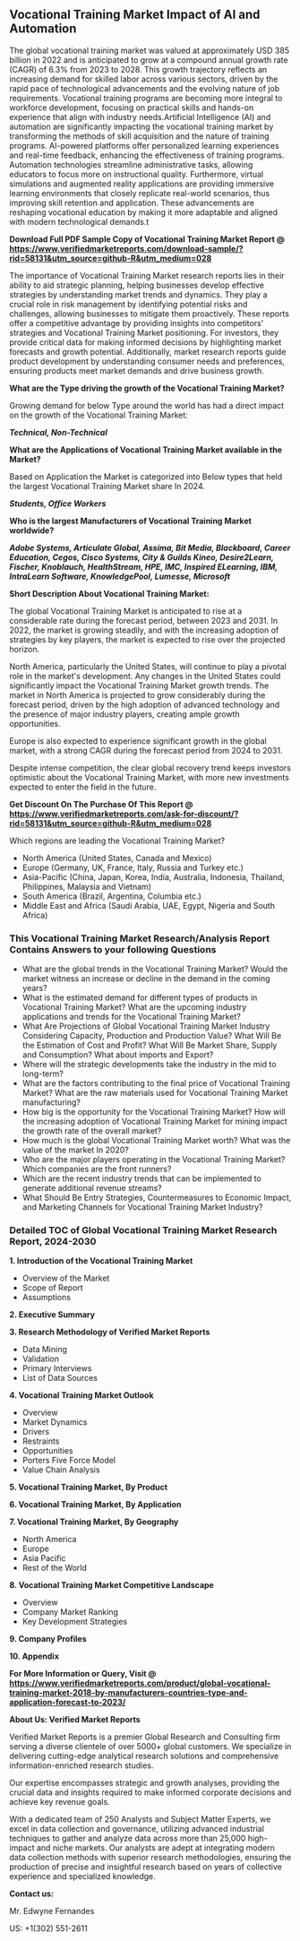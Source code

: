 <h2>Vocational Training Market Impact of AI and Automation</h2>The global vocational training market was valued at approximately USD 385 billion in 2022 and is anticipated to grow at a compound annual growth rate (CAGR) of 6.3% from 2023 to 2028. This growth trajectory reflects an increasing demand for skilled labor across various sectors, driven by the rapid pace of technological advancements and the evolving nature of job requirements. Vocational training programs are becoming more integral to workforce development, focusing on practical skills and hands-on experience that align with industry needs.Artificial Intelligence (AI) and automation are significantly impacting the vocational training market by transforming the methods of skill acquisition and the nature of training programs. AI-powered platforms offer personalized learning experiences and real-time feedback, enhancing the effectiveness of training programs. Automation technologies streamline administrative tasks, allowing educators to focus more on instructional quality. Furthermore, virtual simulations and augmented reality applications are providing immersive learning environments that closely replicate real-world scenarios, thus improving skill retention and application. These advancements are reshaping vocational education by making it more adaptable and aligned with modern technological demands.t</p><p id="" class=""><strong>Download Full PDF Sample Copy of Vocational Training Market Report @ <a href="https://www.verifiedmarketreports.com/download-sample/?rid=58131&utm_source=github-R&utm_medium=028" target="_blank">https://www.verifiedmarketreports.com/download-sample/?rid=58131&utm_source=github-R&utm_medium=028</a></strong></p><p>The importance of&nbsp;Vocational Training Market research reports lies in their ability to aid strategic planning, helping businesses develop effective strategies by understanding market trends and dynamics. They play a crucial role in risk management by identifying potential risks and challenges, allowing businesses to mitigate them proactively. These reports offer a competitive advantage by providing insights into competitors' strategies and Vocational Training Market positioning. For investors, they provide critical data for making informed decisions by highlighting market forecasts and growth potential. Additionally, market research reports guide product development by understanding consumer needs and preferences, ensuring products meet market demands and drive business growth.</p><p><strong>What are the&nbsp;Type driving the growth of the Vocational Training Market?</strong></p><p id="" class="">Growing demand for below Type around the world has had a direct impact on the growth of the Vocational Training Market:</p><em><strong>Technical, Non-Technical</strong></em></p><strong>What are the&nbsp;Applications&nbsp;of Vocational Training Market available in the Market?</strong></p><p id="" class="">Based on Application the Market is categorized into Below types that held the largest Vocational Training Market share In 2024.</p><em><strong>Students, Office Workers</strong></em></p><strong>Who is the largest Manufacturers of Vocational Training Market worldwide?</strong></p><p><em><strong>Adobe Systems, Articulate Global, Assima, Bit Media, Blackboard, Career Education, Cegos, Cisco Systems, City & Guilds Kineo, Desire2Learn, Fischer, Knoblauch, HealthStream, HPE, IMC, Inspired ELearning, IBM, IntraLearn Software, KnowledgePool, Lumesse, Microsoft</strong></em></p><p id="" class=""><strong>Short Description About Vocational Training Market:</strong></p><p>The global Vocational Training Market is anticipated to rise at a considerable rate during the forecast period, between 2023 and 2031. In 2022, the market is growing steadily, and with the increasing adoption of strategies by key players, the market is expected to rise over the projected horizon.</p><p>North America, particularly the United States, will continue to play a pivotal role in the market's development. Any changes in the United States could significantly impact the Vocational Training Market growth trends. The market in North America is projected to grow considerably during the forecast period, driven by the high adoption of advanced technology and the presence of major industry players, creating ample growth opportunities.</p><p>Europe is also expected to experience significant growth in the global market, with a strong CAGR during the forecast period from 2024 to 2031.</p><p>Despite intense competition, the clear global recovery trend keeps investors optimistic about the Vocational Training Market, with more new investments expected to enter the field in the future.</p><p id="" class=""><strong>Get Discount On The Purchase Of This Report @ <a href="https://www.verifiedmarketreports.com/ask-for-discount/?rid=58131&utm_source=github-R&utm_medium=028" target="_blank">https://www.verifiedmarketreports.com/ask-for-discount/?rid=58131&utm_source=github-R&utm_medium=028</a></strong></p>Which regions are leading the Vocational Training Market?</p><ul><li>North America (United States, Canada and Mexico)</li><li>Europe (Germany, UK, France, Italy, Russia and Turkey etc.)</li><li>Asia-Pacific (China, Japan, Korea, India, Australia, Indonesia, Thailand, Philippines, Malaysia and Vietnam)</li><li>South America (Brazil, Argentina, Columbia etc.)</li><li>Middle East and Africa (Saudi Arabia, UAE, Egypt, Nigeria and South Africa)</li></ul><h3 id="" class="">This Vocational Training Market Research/Analysis Report Contains Answers to your following Questions</h3><ul><li>What are the global trends in the Vocational Training Market? Would the market witness an increase or decline in the demand in the coming years?</li><li>What is the estimated demand for different types of products in Vocational Training Market? What are the upcoming industry applications and trends for the Vocational Training Market?</li><li>What Are Projections of Global Vocational Training Market Industry Considering Capacity, Production and Production Value? What Will Be the Estimation of Cost and Profit? What Will Be Market Share, Supply and Consumption? What about imports and Export?</li><li>Where will the strategic developments take the industry in the mid to long-term?</li><li>What are the factors contributing to the final price of Vocational Training Market? What are the raw materials used for Vocational Training Market manufacturing?</li><li>How big is the opportunity for the Vocational Training Market? How will the increasing adoption of Vocational Training Market for mining impact the growth rate of the overall market?</li><li>How much is the global Vocational Training Market worth? What was the value of the market In 2020?</li><li>Who are the major players operating in the Vocational Training Market? Which companies are the front runners?</li><li>Which are the recent industry trends that can be implemented to generate additional revenue streams?</li><li>What Should Be Entry Strategies, Countermeasures to Economic Impact, and Marketing Channels for Vocational Training Market Industry?</li></ul><h3 id="" class="">Detailed TOC of Global Vocational Training Market Research Report, 2024-2030</h3><p id="" class=""><strong>1. Introduction of the Vocational Training Market</strong></p><ul><li>Overview of the Market</li><li>Scope of Report</li><li>Assumptions</li></ul><p id="" class=""><strong>2. Executive Summary</strong></p><p id="" class=""><strong>3. Research Methodology of Verified Market Reports</strong></p><ul><li>Data Mining</li><li>Validation</li><li>Primary Interviews</li><li>List of Data Sources</li></ul><p id="" class=""><strong>4. Vocational Training Market Outlook</strong></p><ul><li>Overview</li><li>Market Dynamics</li><li>Drivers</li><li>Restraints</li><li>Opportunities</li><li>Porters Five Force Model</li><li>Value Chain Analysis</li></ul><p id="" class=""><strong>5. Vocational Training Market, By Product</strong></p><p id="" class=""><strong>6. Vocational Training Market, By Application</strong></p><p id="" class=""><strong>7. Vocational Training Market, By Geography</strong></p><ul><li>North America</li><li>Europe</li><li>Asia Pacific</li><li>Rest of the World</li></ul><p id="" class=""><strong>8. Vocational Training Market Competitive Landscape</strong></p><ul><li>Overview</li><li>Company Market Ranking</li><li>Key Development Strategies</li></ul><p id="" class=""><strong>9. Company Profiles</strong></p><p id="" class=""><strong>10. Appendix</strong></p><p id="" class=""><strong>For More Information or Query, Visit @ <a href="https://www.verifiedmarketreports.com/product/global-vocational-training-market-2018-by-manufacturers-countries-type-and-application-forecast-to-2023/" target="_blank">https://www.verifiedmarketreports.com/product/global-vocational-training-market-2018-by-manufacturers-countries-type-and-application-forecast-to-2023/</a></strong></p><p id="" class=""><strong>About Us: Verified Market Reports</strong></p><p id="" class="">Verified Market Reports is a premier Global Research and Consulting firm serving a diverse clientele of over 5000+ global customers. We specialize in delivering cutting-edge analytical research solutions and comprehensive information-enriched research studies.</p><p id="" class="">Our expertise encompasses strategic and growth analyses, providing the crucial data and insights required to make informed corporate decisions and achieve key revenue goals.</p><p id="" class="">With a dedicated team of 250 Analysts and Subject Matter Experts, we excel in data collection and governance, utilizing advanced industrial techniques to gather and analyze data across more than 25,000 high-impact and niche markets. Our analysts are adept at integrating modern data collection methods with superior research methodologies, ensuring the production of precise and insightful research based on years of collective experience and specialized knowledge.</p><p id="" class=""><strong>Contact us:</strong></p><p id="" class="">Mr. Edwyne Fernandes</p><p id="" class="">US: +1(302) 551-2611</p>